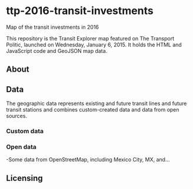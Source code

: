 # ttp-2016-transit-investments
Map of the transit investments in 2016

This repository is the Transit Explorer map featured on The Transport Politic, launched on Wednesday, January 6, 2015. It holds the HTML and JavaScript code and GeoJSON map data. 

## About

## Data
The geographic data represents existing and future transit lines and future transit stations and combines custom-created data and data from open sources. 

### Custom data

### Open data
-Some data from OpenStreetMap, including Mexico City, MX, and...

## Licensing
